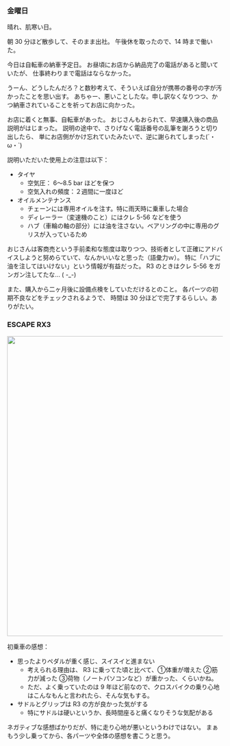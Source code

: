 ### 金曜日

晴れ、肌寒い日。

朝 30 分ほど散歩して、そのまま出社。
午後休を取ったので、14 時まで働いた。

今日は自転車の納車予定日。
お昼頃にお店から納品完了の電話があると聞いていたが、
仕事終わりまで電話はならなかった。

うーん、どうしたんだろ？と数秒考えて、そういえば自分が携帯の番号の字が汚かったことを思い出す。
あちゃー、悪いことしたな。申し訳なくなりつつ、かつ納車されていることを祈ってお店に向かった。

お店に着くと無事、自転車があった。
おじさんもおられて、早速購入後の商品説明がはじまった。
説明の途中で、さりげなく電話番号の乱筆を謝ろうと切り出したら、
単にお店側がかけ忘れていたみたいで、逆に謝られてしまった(´・ω・`)

説明いただいた使用上の注意は以下：

- タイヤ
    - 空気圧： 6〜8.5 bar ほどを保つ
    - 空気入れの頻度：２週間に一度ほど
- オイルメンテナンス
    - チェーンには専用オイルを注す。特に雨天時に乗車した場合
    - ディレーラー（変速機のこと）にはクレ 5-56 などを使う
    - ハブ（車輪の軸の部分）には油を注さない。ベアリングの中に専用のグリスが入っているため

おじさんは客商売という手前柔和な態度は取りつつ、技術者として正確にアドバイスしようと努めらていて、なんかいいなと思った（語彙力ｗ）。
特に「ハブに油を注してはいけない」という情報が有益だった。
R3 のときはクレ 5-56 をガンガン注してたな... ( -_-)

また、購入から二ヶ月後に設備点検をしていただけるとのこと。
各パーツの初期不良などをチェックされるようで、
時間は 30 分ほどで完了するらしい。ありがたい。

### ESCAPE RX3

<img src="https://i.imgur.com/r5nzmp1.jpg" width="700">

初乗車の感想：

- 思ったよりペダルが重く感じ、スイスイと進まない
    - 考えられる理由は、 R3 に乗ってた頃と比べて、①体重が増えた ②筋力が減った ③荷物（ノートパソコンなど）が重かった、くらいかね。
    - ただ、よく乗っていたのは 9 年ほど前なので、クロスバイクの乗り心地はこんなもんと言われたら、そんな気もする。
- サドルとグリップは R3 の方が良かった気がする
    - 特にサドルは硬いというか、長時間座ると痛くなりそうな気配がある

ネガティブな感想ばかりだが、特に走り心地が悪いというわけではない。
まぁもう少し乗ってから、各パーツや全体の感想を書こうと思う。